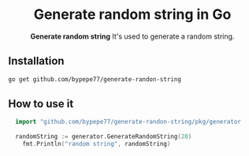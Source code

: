 <div align="center">
 <h1>Generate random string in Go</h1>
    <span><strong>Generate random string</strong> It's used to generate a random string.</span><br />
</div>

## Installation
```bash
go get github.com/bypepe77/generate-randon-string

```

## How to use it

```go
  import "github.com/bypepe77/generate-randon-string/pkg/generator
  
  randomString := generator.GenerateRandomString(20)
	fmt.Println("random string", randomString)

```
